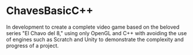 # ChavesBasicC++
In development to create a complete video game based on the beloved series "El Chavo del 8," using only OpenGL and C++ with avoiding the use of engines such as Scratch and Unity to demonstrate the complexity and progress of a project.
